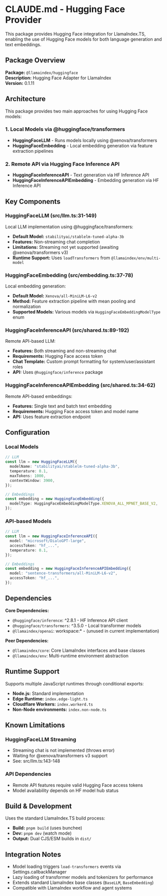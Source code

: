 # CLAUDE.md - Hugging Face Provider

This package provides Hugging Face integration for LlamaIndex.TS, enabling the use of Hugging Face models for both language generation and text embeddings.

## Package Overview

**Package:** `@llamaindex/huggingface`  
**Description:** Hugging Face Adapter for LlamaIndex  
**Version:** 0.1.11

## Architecture

This package provides two main approaches for using Hugging Face models:

### 1. Local Models via @huggingface/transformers

- **HuggingFaceLLM** - Runs models locally using @xenova/transformers
- **HuggingFaceEmbedding** - Local embedding generation via feature extraction pipelines

### 2. Remote API via Hugging Face Inference API

- **HuggingFaceInferenceAPI** - Text generation via HF Inference API
- **HuggingFaceInferenceAPIEmbedding** - Embedding generation via HF Inference API

## Key Components

### HuggingFaceLLM (src/llm.ts:31-149)

Local LLM implementation using @huggingface/transformers:

- **Default Model:** `stabilityai/stablelm-tuned-alpha-3b`
- **Features:** Non-streaming chat completion
- **Limitations:** Streaming not yet supported (awaiting @xenova/transformers v3)
- **Runtime Support:** Uses `loadTransformers` from `@llamaindex/env/multi-model`

### HuggingFaceEmbedding (src/embedding.ts:37-78)

Local embedding generation:

- **Default Model:** `Xenova/all-MiniLM-L6-v2`
- **Method:** Feature extraction pipeline with mean pooling and normalization
- **Supported Models:** Various models via `HuggingFaceEmbeddingModelType` enum

### HuggingFaceInferenceAPI (src/shared.ts:89-192)

Remote API-based LLM:

- **Features:** Both streaming and non-streaming chat
- **Requirements:** Hugging Face access token
- **Chat Template:** Custom prompt formatting for system/user/assistant roles
- **API:** Uses `@huggingface/inference` package

### HuggingFaceInferenceAPIEmbedding (src/shared.ts:34-62)

Remote API-based embeddings:

- **Features:** Single text and batch text embedding
- **Requirements:** Hugging Face access token and model name
- **API:** Uses feature extraction endpoint

## Configuration

### Local Models

```typescript
// LLM
const llm = new HuggingFaceLLM({
  modelName: "stabilityai/stablelm-tuned-alpha-3b",
  temperature: 0.1,
  maxTokens: 1000,
  contextWindow: 3900,
});

// Embeddings
const embedding = new HuggingFaceEmbedding({
  modelType: HuggingFaceEmbeddingModelType.XENOVA_ALL_MPNET_BASE_V2,
});
```

### API-based Models

```typescript
// LLM
const llm = new HuggingFaceInferenceAPI({
  model: "microsoft/DialoGPT-large",
  accessToken: "hf_...",
  temperature: 0.1,
});

// Embeddings
const embedding = new HuggingFaceInferenceAPIEmbedding({
  model: "sentence-transformers/all-MiniLM-L6-v2",
  accessToken: "hf_...",
});
```

## Dependencies

**Core Dependencies:**

- `@huggingface/inference`: ^2.8.1 - HF Inference API client
- `@huggingface/transformers`: ^3.5.0 - Local transformer models
- `@llamaindex/openai`: workspace:\* - (unused in current implementation)

**Peer Dependencies:**

- `@llamaindex/core`: Core LlamaIndex interfaces and base classes
- `@llamaindex/env`: Multi-runtime environment abstraction

## Runtime Support

Supports multiple JavaScript runtimes through conditional exports:

- **Node.js:** Standard implementation
- **Edge Runtime:** `index.edge-light.ts`
- **Cloudflare Workers:** `index.workerd.ts`
- **Non-Node environments:** `index.non-node.ts`

## Known Limitations

### HuggingFaceLLM Streaming

- Streaming chat is not implemented (throws error)
- Waiting for @xenova/transformers v3 support
- See: src/llm.ts:143-148

### API Dependencies

- Remote API features require valid Hugging Face access tokens
- Model availability depends on HF model hub status

## Build & Development

Uses the standard LlamaIndex.TS build process:

- **Build:** `pnpm build` (uses bunchee)
- **Dev:** `pnpm dev` (watch mode)
- **Output:** Dual CJS/ESM builds in `dist/`

## Integration Notes

- Model loading triggers `load-transformers` events via Settings.callbackManager
- Lazy loading of transformer models and tokenizers for performance
- Extends standard LlamaIndex base classes (`BaseLLM`, `BaseEmbedding`)
- Compatible with LlamaIndex workflow and agent systems
